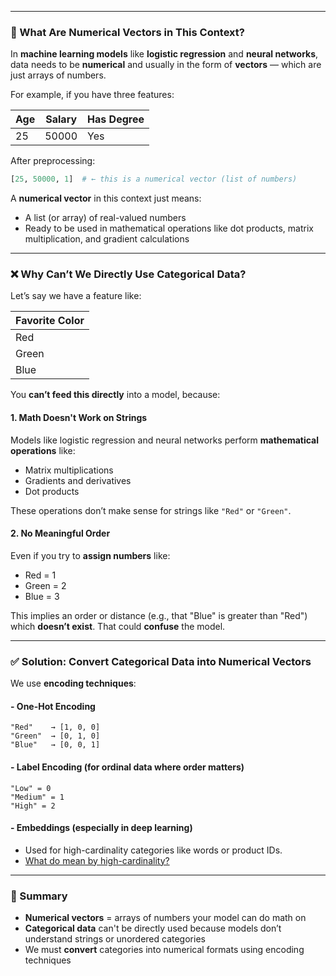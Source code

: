 
---

### 🔢 What Are **Numerical Vectors** in This Context?

In **machine learning models** like **logistic regression** and **neural networks**, data needs to be **numerical** and usually in the form of **vectors** — which are just arrays of numbers.

For example, if you have three features:

| Age | Salary | Has Degree |
|-----|--------|------------|
| 25  | 50000  | Yes        |

After preprocessing:
```python
[25, 50000, 1]  # ← this is a numerical vector (list of numbers)
```

A **numerical vector** in this context just means:
- A list (or array) of real-valued numbers
- Ready to be used in mathematical operations like dot products, matrix multiplication, and gradient calculations

---

### ❌ Why Can’t We Directly Use **Categorical Data**?

Let’s say we have a feature like:

| Favorite Color |
|----------------|
| Red            |
| Green          |
| Blue           |

You **can’t feed this directly** into a model, because:

#### 1. **Math Doesn't Work on Strings**
Models like logistic regression and neural networks perform **mathematical operations** like:
- Matrix multiplications
- Gradients and derivatives
- Dot products

These operations don’t make sense for strings like `"Red"` or `"Green"`.

#### 2. **No Meaningful Order**
Even if you try to **assign numbers** like:
- Red = 1
- Green = 2
- Blue = 3

This implies an order or distance (e.g., that "Blue" is greater than "Red") which **doesn’t exist**. That could **confuse** the model.

---

### ✅ Solution: Convert Categorical Data into Numerical Vectors

We use **encoding techniques**:

#### - One-Hot Encoding
```text
"Red"    → [1, 0, 0]
"Green"  → [0, 1, 0]
"Blue"   → [0, 0, 1]
```

#### - Label Encoding (for ordinal data where order matters)
```text
"Low" = 0
"Medium" = 1
"High" = 2
```

#### - Embeddings (especially in deep learning)
- Used for high-cardinality categories like words or product IDs.
- [What do mean by high-cardinality?](extra_docs_for_readme/explaiantion_docs_for_extra_docs/high_cardinality.md)

---

### 🚀 Summary

- **Numerical vectors** = arrays of numbers your model can do math on
- **Categorical data** can't be directly used because models don’t understand strings or unordered categories
- We must **convert** categories into numerical formats using encoding techniques

